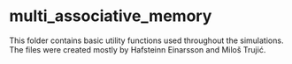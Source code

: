 # multi_associative_memory
This folder contains basic utility functions used throughout the simulations.
The files were created mostly by Hafsteinn Einarsson and Miloš Trujić.
